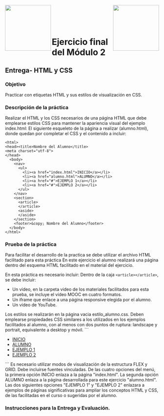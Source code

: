 <img  align="left" width="150" style="float: left;" src="https://www.upm.es/sfs/Rectorado/Gabinete%20del%20Rector/Logos/UPM/CEI/LOGOTIPO%20leyenda%20color%20JPG%20p.png">
<img  align="right" width="150" style="float: right;" src="https://miriadax.net/wp-content/uploads/2020/11/logo_mx_1x.png">

<br/><br/><br/>
# Ejercicio final del Módulo 2
## Entrega- HTML y CSS
### Objetivo
Practicar con etiquetas HTML y sus estilos de visualización en CSS.
### Descripción de la práctica
Realizar el HTML y los CSS necesarios de una página HTML que debe emplearse
estilos CSS para mantener la apariencia visual del ejemplo index.html:
El siguiente esqueleto de la página a realizar (alumno.html), donde quedan por
completar el CSS y el contenido a incluir:
```
<html>
<head><title>Nombre del Alumno</title>
<meta charset="utf-8">
</head>
  <body>
    <nav>
      <ul>
        <li><a href="index.html">INICIO</a></li>
        <li><a href="alumno.html">ALUMNO</a></li>
        <li><a href="#">EJEMPLO 1</a></li>
        <li><a href="#">EJEMPLO 2</a></li>
      </ul>
    </nav>
    <section>
      <article>
      </article>
      <aside>
      </aside>
    </section>
    <footer>&copy; Nombre del Alumno</footer>
  </body>
</html>
```
### Prueba de la práctica
Para facilitar el desarrollo de la practica se debe utilizar el archivo HTML facilitado para esta práctica En este ejercicio el alumno realizará una página dentro del esquema HTML facilitado en el material del ejercicio.

En esta práctica es necesario incluir:
Dentro de la caja ```<article></article>```, se debe incluir:
<ul>
<li>Un vídeo, en la carpeta video de los materiales facilitados para esta prueba, se incluye el vídeo MOOC en cuatro formatos.</li>
<li>Un iframe que enlace a una página responsive elegida por el alumno.</li>
<li>Un vídeo de YouTube.</li>
</ul>
Los estilos se realizarán en la página vacia estilo_alumno.css.
Deben emplearse propiedades CSS similares a los utilizados en los ejemplos facilitados al alumno, con al menos con dos puntos de ruptura: landscape y portrait, equivalente a desktop y móvil.
```<nav>
  <ul>
    <li><a href="index.html">INICIO</a></li>
    <li><a href="alumno.html">ALUMNO</a></li>
    <li><a href="#">EJEMPLO 1</a></li>
    <li><a href="#">EJEMPLO 2</a></li>
  </ul>
</nav>
```
Es necesario utilizar modos de visualización de la estructura FLEX y GRID.
Debe incluirse fuentes vinculadas.
De las cuatro opciones del menú, la primera opción INICIO enlaza a la página "index.html".
La segunda opción ALUMNO enlaza a la página desarrollada para este ejercicio "alumno.html".
Las dos siguientes opciones "EJEMPLO 1" y "EJEMPLO 2" enlazara a ejemplos de páginas significativas para ampliar los conceptos HTML y CSS, de las facilitadas en el curso o sugeridas por el alumno.

### Instrucciones para la Entrega y Evaluación.

